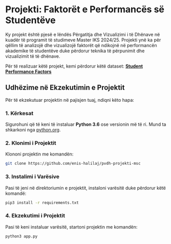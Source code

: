 # Projekti: Faktorët e Performancës së Studentëve

Ky projekt është pjesë e lëndës Përgatitja dhe Vizualizimi i të Dhënave në kuadër të programit të studimeve Master IKS 2024/25. 
Projekti ynë ka për qëllim të analizojë dhe vizualizojë faktorët që ndikojnë në performancën akademike të studentëve duke përdorur teknika të përpunimit dhe vizualizimit të të dhënave.

Për të realizuar këtë projekt, kemi përdorur këtë dataset: **[Student Performance Factors](https://www.kaggle.com/datasets/lainguyn123/student-performance-factors)**

## Udhëzime në Ekzekutimin e Projektit
Për të ekzekutuar projektin në pajisjen tuaj, ndiqni këto hapa:

### 1. Kërkesat
Sigurohuni që të keni të instaluar **Python 3.6** ose versionin më të ri. Mund ta shkarkoni nga [python.org](https://www.python.org/downloads/).

### 2. Klonimi i Projektit
Klononi projektin me komandën:
```bash
git clone https://github.com/enis-halilaj/pvdh-projekti-msc
```

### 3. Instalimi i Varësive
Pasi të jeni në direktoriumin e projektit, instaloni varësitë duke përdorur këtë komandë:
```bash
pip3 install -r requirements.txt
```

### 4. Ekzekutimi i Projektit
Pasi të keni instaluar varësitë, startoni projektin me komandën:

```bash
python3 app.py
```

